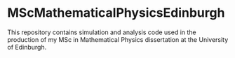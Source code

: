 # MScMathematicalPhysicsEdinburgh
This repository contains simulation and analysis code used in the production of my MSc in Mathematical Physics dissertation at the University of Edinburgh.
